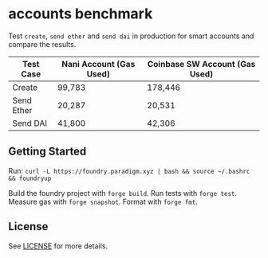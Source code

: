 # accounts benchmark

Test `create`, `send ether` and `send dai` in production for smart accounts and compare the results.

| Test Case    | Nani Account (Gas Used) | Coinbase SW Account (Gas Used) |
|--------------|--------------------------|--------------------------------|
| Create       | 99,783                   | 178,446                        |
| Send Ether   | 20,287                   | 20,531                         |
| Send DAI     | 41,800                   | 42,306                         |

## Getting Started

Run: `curl -L https://foundry.paradigm.xyz | bash && source ~/.bashrc && foundryup`

Build the foundry project with `forge build`. Run tests with `forge test`. Measure gas with `forge snapshot`. Format with `forge fmt`.

## License

See [LICENSE](./LICENSE) for more details.
